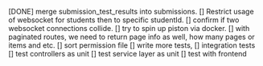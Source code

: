 [DONE] merge submission_test_results into submissions.
[] Restrict usage of websocket for students then to specific studentId.
[] confirm if two websocket connections collide.
[] try to spin up piston via docker.
[] with paginated routes, we need to return page info as well, how many pages or items and etc.
[] sort permission file
[] write more tests, 
    [] integration tests
    [] test controllers as unit
    [] test service layer as unit
[] test with frontend
